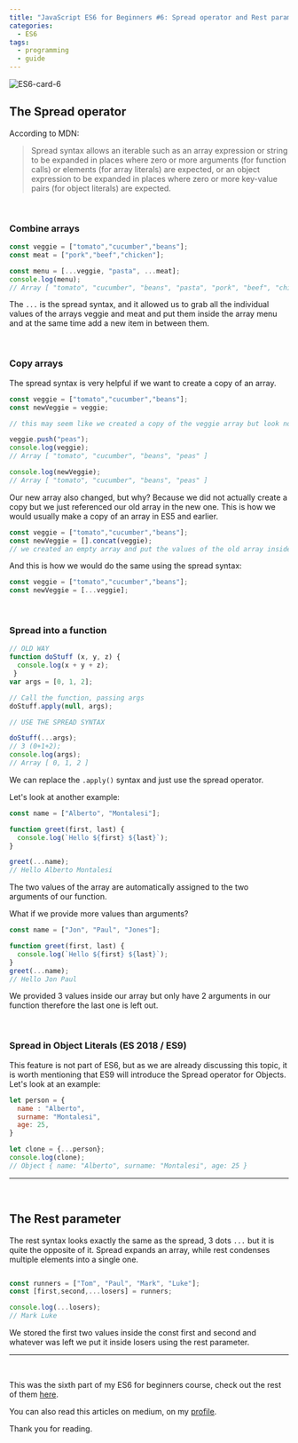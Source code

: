 ```yaml
---
title: "JavaScript ES6 for Beginners #6: Spread operator and Rest parameters"
categories:
  - ES6
tags:
  - programming
  - guide
---
```


![ES6-card-6](https://albertomontalesi.github.io/assets/images/ES6/ES6-card-6.jpg)

## The Spread operator

According to MDN:
> Spread syntax allows an iterable such as an array expression or string to be expanded in places where zero or more arguments (for function calls) or elements (for array literals) are expected, or an object expression to be expanded in places where zero or more key-value pairs (for object literals) are expected.

&nbsp;

### Combine arrays

``` js
const veggie = ["tomato","cucumber","beans"];
const meat = ["pork","beef","chicken"];

const menu = [...veggie, "pasta", ...meat];
console.log(menu);
// Array [ "tomato", "cucumber", "beans", "pasta", "pork", "beef", "chicken" ]
```

The `...` is the spread syntax, and it allowed us to grab all the individual values of the arrays veggie and meat and put them inside the array menu and at the same time add a new item in between them.

&nbsp;
### Copy arrays

The spread syntax is very helpful if we want to create a copy of an array.


``` js
const veggie = ["tomato","cucumber","beans"];
const newVeggie = veggie;

// this may seem like we created a copy of the veggie array but look now

veggie.push("peas");
console.log(veggie);
// Array [ "tomato", "cucumber", "beans", "peas" ]

console.log(newVeggie);
// Array [ "tomato", "cucumber", "beans", "peas" ]
```

Our new array also changed, but why? Because we did not actually create a copy but we just referenced our old array in the new one.
This is how we would usually make a copy of an array in ES5 and earlier.

``` js
const veggie = ["tomato","cucumber","beans"];
const newVeggie = [].concat(veggie);
// we created an empty array and put the values of the old array inside of it
```

And this is how we would do the same using the spread syntax:

``` js
const veggie = ["tomato","cucumber","beans"];
const newVeggie = [...veggie];
```


&nbsp;

### Spread into a function

``` js
// OLD WAY
function doStuff (x, y, z) {
  console.log(x + y + z);
 }
var args = [0, 1, 2];

// Call the function, passing args
doStuff.apply(null, args);

// USE THE SPREAD SYNTAX

doStuff(...args);
// 3 (0+1+2);
console.log(args);
// Array [ 0, 1, 2 ]
```

We can replace the `.apply()` syntax and just use the spread operator.

Let's look at another example:


``` js
const name = ["Alberto", "Montalesi"];

function greet(first, last) {
  console.log(`Hello ${first} ${last}`);
}

greet(...name);
// Hello Alberto Montalesi
```

The two values of the array are automatically assigned to the two arguments of our function.

What if we provide more values than arguments?

``` js
const name = ["Jon", "Paul", "Jones"];

function greet(first, last) {
  console.log(`Hello ${first} ${last}`);
}
greet(...name);
// Hello Jon Paul
```

We provided 3 values inside our array but only have 2 arguments in our function therefore the last one is left out.

&nbsp;

### Spread in Object Literals (ES 2018 / ES9)

This feature is not part of ES6, but as we are already discussing this topic, it is worth mentioning that ES9 will introduce the Spread operator for Objects. 
Let's look at an example:

``` js
let person = {
  name : "Alberto",
  surname: "Montalesi",
  age: 25,
}

let clone = {...person};
console.log(clone);
// Object { name: "Alberto", surname: "Montalesi", age: 25 }
```


---
&nbsp;

## The Rest parameter

The rest syntax looks exactly the same as the spread, 3 dots `...` but it is quite the opposite of it. Spread expands an array, while rest condenses multiple elements into a single one.

```js

const runners = ["Tom", "Paul", "Mark", "Luke"];
const [first,second,...losers] = runners;

console.log(...losers);
// Mark Luke
```

We stored the first two values inside the const first and second and whatever was left we put it inside losers using the rest parameter.

---
&nbsp;

This was the sixth part of my ES6 for beginners course, check out the rest of them [here](https://albertomontalesi.github.io/courses/es6).

You can also read this articles on medium, on my [profile](https://medium.com/@labby92).

Thank you for reading.
